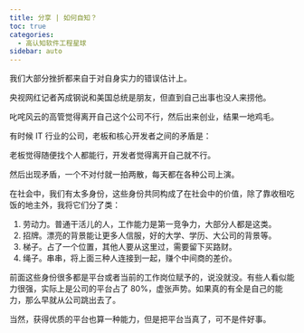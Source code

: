 ```yaml
---
title: 分享 | 如何自知？
toc: true
categories: 
  - 高认知软件工程星球
sidebar: auto
---
```


我们大部分挫折都来自于对自身实力的错误估计上。

央视网红记者芮成钢说和美国总统是朋友，但直到自己出事也没人来捞他。

叱咤风云的高管觉得离开自己这个公司不行，然后出来创业，结果一地鸡毛。

有时候 IT 行业的公司，老板和核心开发者之间的矛盾是：

老板觉得随便找个人都能行，开发者觉得离开自己就不行。

然后出现矛盾，一个不对付就一拍两散，每天都在各种公司上演。

在社会中，我们有太多身份，这些身份共同构成了在社会中的价值，除了靠收租吃饭的地主外，我将它们分了类：

1. 劳动力。普通干活儿的人，工作能力是第一竞争力，大部分人都是这类。
2. 招牌。漂亮的背景能让更多人信服，好的大学、学历、大公司的背景等。
3. 梯子。占了一个位置，其他人要从这里过，需要留下买路财。
4. 绳子。串串，将上面三种人连接到一起，赚个中间商的差价。

前面这些身份很多都是平台或者当前的工作岗位赋予的，说没就没。有些人看似能力很强，实际上是公司的平台占了 80%，虚张声势。如果真的有全是自己的能力，那么早就从公司跳出去了。

当然，获得优质的平台也算一种能力，但是把平台当真了，可不是件好事。



